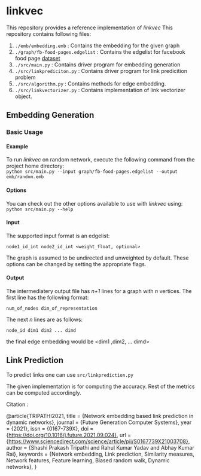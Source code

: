 # linkvec

This repository provides a reference implementation of *linkvec* 
This repository contains following files:
 1. `./emb/embedding.emb` : Contains the embedding for the given graph
 2. `./graph/fb-food-pages.edgelist` : Contains the edgelist for facebook food page [dataset](http://networkrepository.com/fb-pages-food.php)
 3. `./src/main.py` : Contains driver program for embedding generation
 4. `./src/linkprediciton.py` : Contains driver program for link predicition problem
 5. `./src/algorithm.py` : Contains methods for edge embedding.
 6. `./src/linkvectorizer.py` : Contains implementation of link vectorizer object.

## Embedding Generation

### Basic Usage

#### Example
To run *linkvec* on random network, execute the following command from the project home directory:<br/>
	``python src/main.py --input graph/fb-food-pages.edgelist --output emb/random.emb``

#### Options
You can check out the other options available to use with *linkvec* using:<br/>
	``python src/main.py --help``

#### Input
The supported input format is an edgelist:

	node1_id_int node2_id_int <weight_float, optional>
		
The graph is assumed to be undirected and unweighted by default. These options can be changed by setting the appropriate flags.

#### Output
The intermediatery output file has *n+1* lines for a graph with *n* vertices. 
The first line has the following format:

	num_of_nodes dim_of_representation

The next *n* lines are as follows:
	
	node_id dim1 dim2 ... dimd
the final edge embedding would be
<Edge : e1 ><dim1 ,dim2,  ... dimd>

## Link Prediction

To predict links one can use ```src/linkprediction.py``` 

The given implementation is for computing the accuracy. Rest of the metrics can be computed accordingly.

Citation :

@article{TRIPATHI2021,
title = {Network embedding based link prediction in dynamic networks},
journal = {Future Generation Computer Systems},
year = {2021},
issn = {0167-739X},
doi = {https://doi.org/10.1016/j.future.2021.09.024},
url = {https://www.sciencedirect.com/science/article/pii/S0167739X21003708},
author = {Shashi Prakash Tripathi and Rahul Kumar Yadav and Abhay Kumar Rai},
keywords = {Network embedding, Link prediction, Similarity measures, Network features, Feature learning, Biased random walk, Dynamic networks},
}
